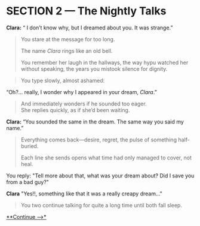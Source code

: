 # SECTION 2 — The Nightly Talks



 **Clara:** “ I don’t know why, but I dreamed about you. It was strange.”

> You stare at the message for too long.  
> 
> The name *Clara* rings like an old bell.  
> 
> You remember her laugh in the hallways, the way hypu watched her without speaking, the years you mistook silence for dignity.

>You type slowly, almost ashamed:

“Oh?... really, I wonder why I appeared in your dream, *Clara*.”

>And immediately wonders if he sounded too eager.  
She replies quickly, as if she’d been waiting.

 **Clara:** “You sounded the same in the dream. The same way you said my name.”

> Everything comes back—desire, regret, the pulse of something half-buried.  
> 
> Each line she sends opens what time had only managed to cover, not heal.

You reply: "Tell more about that, what was your dream about? Did I save you from a bad guy?"

**Clara** "Yes!!, something like that it was a really creapy dream..."

>You two continue talking for quite a long time until both fall sleep.

[**Continue -->*](/Final%20Proyect/section3_confession.md)
